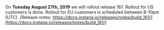 On **Tuesday August 27th, 2019** we will rollout release 161. Rollout for US customers is done. Rollout for EU customers is scheduled between 8-10pm (UTC). [Release notes: https://docs.instana.io/releases/notes/build_161/](https://docs.instana.io/releases/notes/build_161/)
